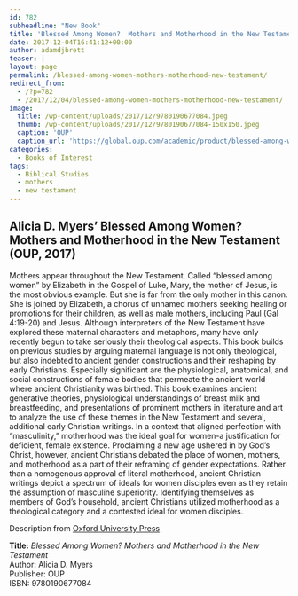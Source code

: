 ```yaml
---
id: 782
subheadline: "New Book"
title: 'Blessed Among Women?  Mothers and Motherhood in the New Testament'
date: 2017-12-04T16:41:12+00:00
author: adamdjbrett
teaser: |
layout: page
permalink: /blessed-among-women-mothers-motherhood-new-testament/
redirect_from:
  - /?p=782
  - /2017/12/04/blessed-among-women-mothers-motherhood-new-testament/
image:
  title: /wp-content/uploads/2017/12/9780190677084.jpeg
  thumb: /wp-content/uploads/2017/12/9780190677084-150x150.jpeg
  caption: 'OUP'
  caption_url: 'https://global.oup.com/academic/product/blessed-among-women-9780190677084?cc=us&lang=en&'
categories:
  - Books of Interest
tags:
  - Biblical Studies
  - mothers
  - new testament
---
```

## Alicia D. Myers&#8217; Blessed Among Women? Mothers and Motherhood in the New Testament (OUP, 2017)

Mothers appear throughout the New Testament. Called &#8220;blessed among women&#8221; by Elizabeth in the Gospel of Luke, Mary, the mother of Jesus, is the most obvious example. But she is far from the only mother in this canon. She is joined by Elizabeth, a chorus of unnamed mothers seeking healing or promotions for their children, as well as male mothers, including Paul (Gal 4:19-20) and Jesus. Although interpreters of the New Testament have explored these maternal characters and metaphors, many have only recently begun to take seriously their theological aspects. This book builds on previous studies by arguing maternal language is not only theological, but also indebted to ancient gender constructions and their reshaping by early Christians. Especially significant are the physiological, anatomical, and social constructions of female bodies that permeate the ancient world where ancient Christianity was birthed. This book examines ancient generative theories, physiological understandings of breast milk and breastfeeding, and presentations of prominent mothers in literature and art to analyze the use of these themes in the New Testament and several, additional early Christian writings. In a context that aligned perfection with &#8220;masculinity,&#8221; motherhood was the ideal goal for women-a justification for deficient, female existence. Proclaiming a new age ushered in by God&#8217;s Christ, however, ancient Christians debated the place of women, mothers, and motherhood as a part of their reframing of gender expectations. Rather than a homogenous approval of literal motherhood, ancient Christian writings depict a spectrum of ideals for women disciples even as they retain the assumption of masculine superiority. Identifying themselves as members of God&#8217;s household, ancient Christians utilized motherhood as a theological category and a contested ideal for women disciples.

Description from [Oxford University Press](https://global.oup.com/academic/product/blessed-among-women-9780190677084?cc=us&lang=en&#)

**Title:** _Blessed Among Women? Mothers and Motherhood in the New Testament_  
Author: Alicia D. Myers  
Publisher: OUP  
ISBN: 9780190677084
